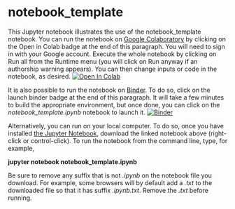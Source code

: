 # notebook_template

This Jupyter notebook illustrates the use of the notebook_template notebook. You can run the notebook on [Google Colaboratory](https://colab.research.google.com) by clicking on the Open in Colab badge at the end of this paragraph.  You will need to sign in with your Google account.  Execute the whole notebook by clicking on Run all from the Runtime menu (you will click on Run anyway if an authorship warning appears).  You can then change inputs or code in the notebook, as desired.  [![Open In Colab](https://colab.research.google.com/assets/colab-badge.svg)](https://colab.research.google.com/github/corypadgett/notebook_template/blob/main/notebook_template.ipynb)

It is also possible to run the notebook on [Binder](https://mybinder.org).  To do so, click on the launch binder badge at the end of this paragraph.  It will take a few minutes to build the appropriate environment, but once done, you can click on the *notebook_template.ipynb* notebook to launch it.  [![Binder](https://mybinder.org/badge_logo.svg)](https://mybinder.org/v2/gh/corypadgett/notebook_template/HEAD)

Alternatively, you can run on your local computer.  To do so, once you have installed [the Jupyter Notebook](https://jupyter.org), download the linked notebook above (right-click or control-click).  To run the notebook from the command line, type, for example,

**jupyter notebook notebook_template.ipynb**

Be sure to remove any suffix that is not *.ipynb* on the notebook file you download.  For example, some browsers will by default add a *.txt* to the downloaded file so that it has suffix *.ipynb.txt*.  Remove the *.txt* before running.
